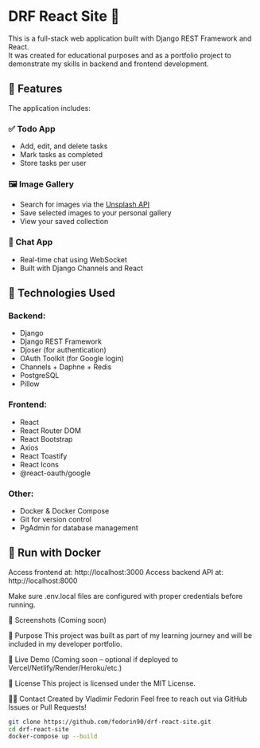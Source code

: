 # DRF React Site 🧩

This is a full-stack web application built with Django REST Framework and React.  
It was created for educational purposes and as a portfolio project to demonstrate my skills in backend and frontend development.

## 🚀 Features

The application includes:

### ✅ Todo App
- Add, edit, and delete tasks
- Mark tasks as completed
- Store tasks per user

### 🖼️ Image Gallery
- Search for images via the [Unsplash API](https://unsplash.com/developers)
- Save selected images to your personal gallery
- View your saved collection

### 💬 Chat App
- Real-time chat using WebSocket
- Built with Django Channels and React

## 🔧 Technologies Used

### Backend:
- Django
- Django REST Framework
- Djoser (for authentication)
- OAuth Toolkit (for Google login)
- Channels + Daphne + Redis
- PostgreSQL
- Pillow

### Frontend:
- React
- React Router DOM
- React Bootstrap
- Axios
- React Toastify
- React Icons
- @react-oauth/google

### Other:
- Docker & Docker Compose
- Git for version control
- PgAdmin for database management

## 🐳 Run with Docker

Access frontend at: http://localhost:3000
Access backend API at: http://localhost:8000

Make sure .env.local files are configured with proper credentials before running.

📸 Screenshots
(Coming soon)

🧠 Purpose
This project was built as part of my learning journey and will be included in my developer portfolio.

🔗 Live Demo
(Coming soon – optional if deployed to Vercel/Netlify/Render/Heroku/etc.)

📜 License
This project is licensed under the MIT License.

🙋‍♂️ Contact
Created by Vladimir Fedorin
Feel free to reach out via GitHub Issues or Pull Requests!

```bash
git clone https://github.com/fedorin90/drf-react-site.git
cd drf-react-site
docker-compose up --build
